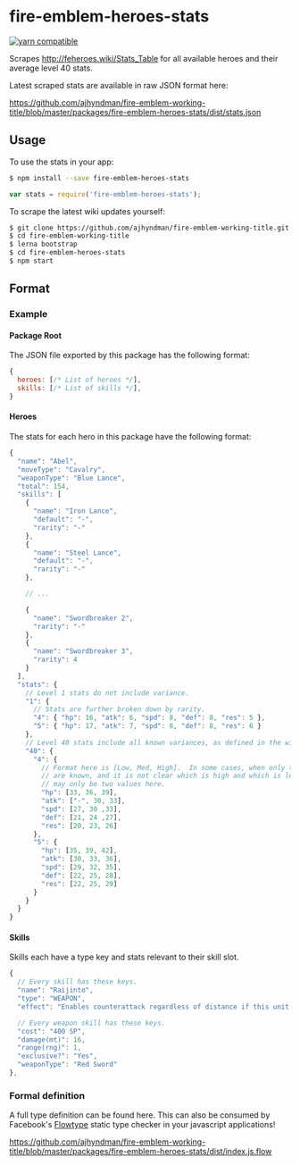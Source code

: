 # fire-emblem-heroes-stats

[![yarn compatible](https://img.shields.io/badge/yarn-compatible-4BC51D.svg?style=flat)](https://yarnpkg.com/)

Scrapes http://feheroes.wiki/Stats_Table for all available heroes and their average level 40 stats.

Latest scraped stats are available in raw JSON format here:

https://github.com/ajhyndman/fire-emblem-working-title/blob/master/packages/fire-emblem-heroes-stats/dist/stats.json

## Usage

To use the stats in your app:

```bash
$ npm install --save fire-emblem-heroes-stats
```

```js
var stats = require('fire-emblem-heroes-stats');
```

To scrape the latest wiki updates yourself:

```bash
$ git clone https://github.com/ajhyndman/fire-emblem-working-title.git
$ cd fire-emblem-working-title
$ lerna bootstrap
$ cd fire-emblem-heroes-stats
$ npm start
```

## Format

### Example

#### Package Root

The JSON file exported by this package has the following format:

```js
{
  heroes: [/* List of heroes */],
  skills: [/* List of skills */],
}
```

#### Heroes

The stats for each hero in this package have the following format:

```js
{
  "name": "Abel",
  "moveType": "Cavalry",
  "weaponType": "Blue Lance",
  "total": 154,
  "skills": [
    {
      "name": "Iron Lance",
      "default": "-",
      "rarity": "-"
    },
    {
      "name": "Steel Lance",
      "default": "-",
      "rarity": "-"
    },

    // ...

    {
      "name": "Swordbreaker 2",
      "rarity": "-"
    },
    {
      "name": "Swordbreaker 3",
      "rarity": 4
    }
  ],
  "stats": {
    // Level 1 stats do not include variance.
    "1": {
      // Stats are further broken down by rarity.
      "4": { "hp": 16, "atk": 6, "spd": 8, "def": 8, "res": 5 },
      "5": { "hp": 17, "atk": 7, "spd": 8, "def": 8, "res": 6 }
    },
    // Level 40 stats include all known variances, as defined in the wiki.
    "40": {
      "4": {
        // Format here is [Low, Med, High].  In some cases, when only two values
        // are known, and it is not clear which is high and which is low, there
        // may only be two values here.
        "hp": [33, 36, 39],
        "atk": ["-", 30, 33],
        "spd": [27, 30 ,33],
        "def": [21, 24 ,27],
        "res": [20, 23, 26]
      },
      "5": {
        "hp": [35, 39, 42],
        "atk": [30, 33, 36],
        "spd": [29, 32, 35],
        "def": [22, 25, 28],
        "res": [22, 25, 29]
      }
    }
  }
}
```

#### Skills

Skills each have a type key and stats relevant to their skill slot.

```js
{
  // Every skill has these keys.
  "name": "Raijinto",
  "type": "WEAPON",
  "effect": "Enables counterattack regardless of distance if this unit is attacked",

  // Every weapon skill has these keys.
  "cost": "400 SP",
  "damage(mt)": 16,
  "range(rng)": 1,
  "exclusive?": "Yes",
  "weaponType": "Red Sword"
},
```

### Formal definition

A full type definition can be found here.  This can also be consumed by Facebook's
[Flowtype](https://flowtype.org/) static type checker in your javascript applications!

https://github.com/ajhyndman/fire-emblem-working-title/blob/master/packages/fire-emblem-heroes-stats/dist/index.js.flow
